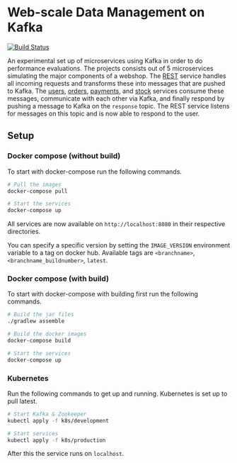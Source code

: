 # Web-scale Data Management on Kafka

[![Build Status](https://travis-ci.com/casperboone/wdm-kafka-microservices.svg?branch=master)](https://travis-ci.com/casperboone/wdm-kafka-microservices)

An experimental set up of microservices using Kafka in order to do performance evaluations. The projects consists out of 5 microservices simulating the major components of a webshop. The [REST](https://github.com/casperboone/wdm-kafka-microservices/tree/master/service/rest) service handles all incoming requests and transforms these into messages that are pushed to Kafka. The [users](https://github.com/casperboone/wdm-kafka-microservices/tree/master/service/users), [orders](https://github.com/casperboone/wdm-kafka-microservices/tree/master/service/orders), [payments](https://github.com/casperboone/wdm-kafka-microservices/tree/master/service/payments), and [stock](https://github.com/casperboone/wdm-kafka-microservices/tree/master/service/stock) services consume these messages, communicate with each other via Kafka, and finally respond by pushing a message to Kafka on the `response` topic. The REST service listens for messages on this topic and is now able to respond to the user.


## Setup

### Docker compose (without build)

To start with docker-compose run the following commands.

```bash
# Pull the images
docker-compose pull

# Start the services
docker-compose up
```

All services are now available on `http://localhost:8080` in their respective directories.

You can specify a specific version by setting the `IMAGE_VERSION` environment variable to a tag on docker hub. Available tags are `<branchname>`, `<branchname_buildnumber>`, `latest`.

### Docker compose (with build)

To start with docker-compose with building first run the following commands.

```bash
# Build the jar files
./gradlew assemble

# Build the docker images
docker-compose build

# Start the services
docker-compose up
```

### Kubernetes

Run the following commands to get up and running. Kubernetes is set up to pull latest.

```bash
# Start Kafka & Zookeeper
kubectl apply -f k8s/development

# Start services
kubectl apply -f k8s/production
```

After this the service runs on `localhost`.
